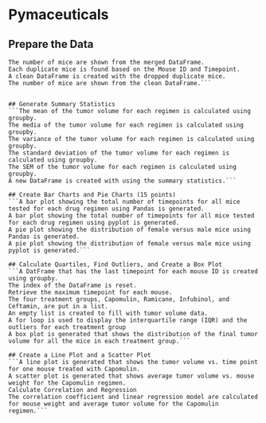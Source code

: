 # Pymaceuticals

## Prepare the Data 
```The datasets are merged into a single DataFrame.  
The number of mice are shown from the merged DataFrame.  
Each duplicate mice is found based on the Mouse ID and Timepoint.  
A clean DataFrame is created with the dropped duplicate mice. 
The number of mice are shown from the clean DataFrame.```  


## Generate Summary Statistics  
```The mean of the tumor volume for each regimen is calculated using groupby.  
The media of the tumor volume for each regimen is calculated using groupby.  
The variance of the tumor volume for each regimen is calculated using groupby.  
The standard deviation of the tumor volume for each regimen is calculated using groupby.  
The SEM of the tumor volume for each regimen is calculated using groupby. 
A new DataFrame is created with using the summary statistics.```

## Create Bar Charts and Pie Charts (15 points)
```A bar plot showing the total number of timepoints for all mice tested for each drug regimen using Pandas is generated.  
A bar plot showing the total number of timepoints for all mice tested for each drug regimen using pyplot is generated.  
A pie plot showing the distribution of female versus male mice using Pandas is generated.  
A pie plot showing the distribution of female versus male mice using pyplot is generated.```

## Calculate Quartiles, Find Outliers, and Create a Box Plot  
```A DatFrame that has the last timepoint for each mouse ID is created using groupby. 
The index of the DataFrame is reset.  
Retrieve the maximum timepoint for each mouse. 
The four treatment groups, Capomulin, Ramicane, Infubinol, and Ceftamin, are put in a list.  
An empty list is created to fill with tumor volume data. 
A for loop is used to display the interquartile range (IQR) and the outliers for each treatment group  
A box plot is generated that shows the distribution of the final tumor volume for all the mice in each treatment group.```

## Create a Line Plot and a Scatter Plot  
```A line plot is generated that shows the tumor volume vs. time point for one mouse treated with Capomulin.  
A scatter plot is generated that shows average tumor volume vs. mouse weight for the Capomulin regimen.  
Calculate Correlation and Regression 
The correlation coefficient and linear regression model are calculated for mouse weight and average tumor volume for the Capomulin regimen.```
